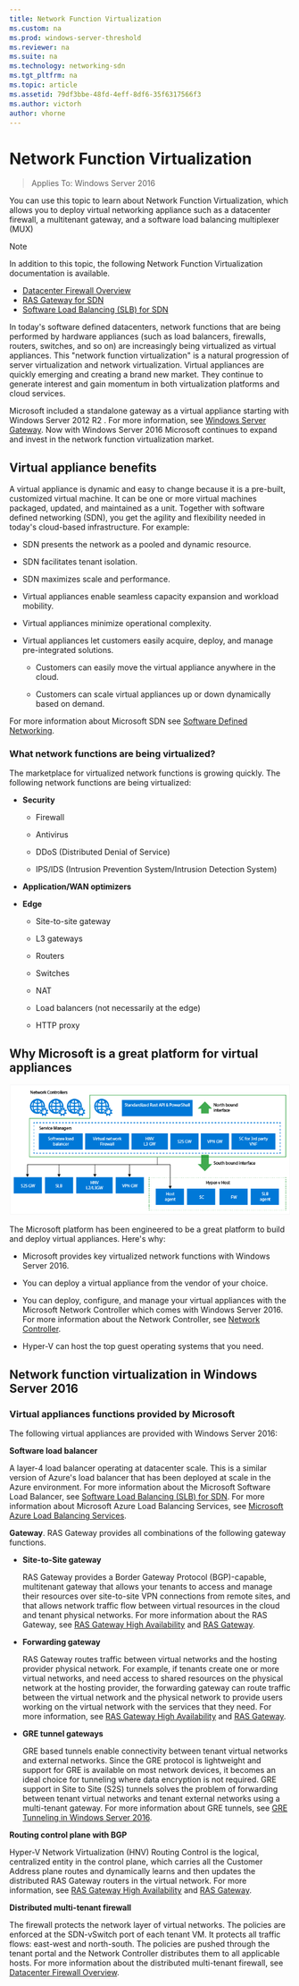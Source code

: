 ```yaml
---
title: Network Function Virtualization
ms.custom: na
ms.prod: windows-server-threshold
ms.reviewer: na
ms.suite: na
ms.technology: networking-sdn
ms.tgt_pltfrm: na
ms.topic: article
ms.assetid: 79df3bbe-48fd-4eff-8df6-35f6317566f3
ms.author: victorh
author: vhorne
---
```

# Network Function Virtualization

>Applies To: Windows Server 2016

You can use this topic to learn about Network Function Virtualization, which allows you to deploy virtual networking appliance such as a datacenter firewall, a multitenant gateway, and a software load balancing multiplexer (MUX)  
  
>[!NOTE]  
>In addition to this topic, the following Network Function Virtualization documentation is available.  
> - [Datacenter Firewall Overview](../../../sdn/technologies/network-function-virtualization/../../../sdn/technologies/network-function-virtualization/Datacenter-Firewall-Overview.md)  
> - [RAS Gateway for SDN](../../../sdn/technologies/network-function-virtualization/RAS-Gateway-for-SDN.md)  
> - [Software Load Balancing (SLB) for SDN](../../../sdn/technologies/network-function-virtualization/Software-Load-Balancing--SLB--for-SDN.md)  
  
In today's software defined datacenters, network functions that are being performed by hardware appliances (such as load balancers, firewalls, routers, switches, and so on) are increasingly being virtualized as virtual appliances. This "network function virtualization" is a natural progression of server virtualization and network virtualization. Virtual appliances are quickly emerging and creating a brand new market. They continue to generate interest and gain momentum in both virtualization platforms and cloud services.  
  
Microsoft included a standalone gateway as a virtual appliance starting with  Windows Server 2012 R2 . For more information, see [Windows Server Gateway](https://technet.microsoft.com/library/dn313101.aspx). Now with Windows Server 2016 Microsoft continues to expand and invest in the network function virtualization market.  
  
## Virtual appliance benefits  
A virtual appliance is dynamic and easy to change because it is a pre-built, customized virtual machine. It can be one or more virtual machines packaged, updated, and maintained as a unit. Together with software defined networking (SDN), you get the agility and flexibility needed in today's cloud-based infrastructure. For example:  
  
-   SDN presents the network as a pooled and dynamic resource.  
  
-   SDN facilitates tenant isolation.  
  
-   SDN maximizes scale and performance.  
  
-   Virtual appliances enable seamless capacity expansion and workload mobility.  
  
-   Virtual appliances minimize operational complexity.  
  
-   Virtual appliances let customers easily acquire, deploy, and manage pre-integrated solutions.  
  
    -   Customers can easily move the virtual appliance anywhere in the cloud.  
  
    -   Customers can scale virtual appliances up or down dynamically based on demand.  
  
For more information about Microsoft SDN see [Software Defined Networking](https://technet.microsoft.com/windows-server-docs/networking/sdn/software-defined-networking--sdn-).  
  
### What network functions are being virtualized?  
The marketplace for virtualized network functions is growing quickly. The following network functions are being virtualized:  
  
-   **Security**  
  
    -   Firewall  
  
    -   Antivirus  
  
    -   DDoS (Distributed Denial of Service)  
  
    -   IPS/IDS (Intrusion Prevention System/Intrusion Detection System)  
  
-   **Application/WAN optimizers**  
  
-   **Edge**  
  
    -   Site-to-site gateway  
  
    -   L3 gateways  
  
    -   Routers  
  
    -   Switches  
  
    -   NAT  
  
    -   Load balancers (not necessarily at the edge)  
  
    -   HTTP proxy  
  
## Why Microsoft is a great platform for virtual appliances  
![Virtual network stack](../../../media/Network-Function-Virtualization/Microsoft-Network-Function-Virtualization.png)  
  
The Microsoft platform has been engineered to be a great platform to build and deploy virtual appliances. Here's why:  
  
-   Microsoft provides key virtualized network functions with Windows Server 2016.  
  
-   You can deploy a virtual appliance from the vendor of your choice.  
  
-   You can deploy, configure, and manage your virtual appliances with the Microsoft Network Controller which comes with Windows Server 2016. For more information about the Network Controller, see [Network Controller](../../../sdn/technologies/network-controller/Network-Controller.md).  
  
-   Hyper-V can host the top guest operating systems that you need.  
  
## Network function virtualization in Windows Server 2016  
  
### Virtual appliances functions provided by Microsoft  
The following virtual appliances are provided with Windows Server 2016:  
  
**Software load balancer**  
  
A layer-4 load balancer operating at datacenter scale. This is a similar version of Azure's load balancer that has been deployed at scale in the Azure environment. For more information about the Microsoft Software Load Balancer, see [Software Load Balancing (SLB) for SDN](https://technet.microsoft.com/library/mt632286.aspx). For more information about Microsoft Azure Load Balancing Services, see [Microsoft Azure Load Balancing Services](http://azure.microsoft.com/blog/2014/04/08/microsoft-azure-load-balancing-services/).  
  
**Gateway**. RAS Gateway provides all combinations of the following gateway functions.  
  
-   **Site-to-Site gateway**  
  
    RAS Gateway provides a Border Gateway Protocol (BGP)-capable, multitenant gateway that allows your tenants to access and manage their resources over site-to-site VPN connections from remote sites, and that allows network traffic flow between virtual resources in the cloud and tenant physical networks. For more information about the RAS Gateway, see [RAS Gateway High Availability](https://technet.microsoft.com/library/mt631692.aspx) and [RAS Gateway](https://technet.microsoft.com/library/mt626650.aspx).  
  
-   **Forwarding gateway**  
  
    RAS Gateway routes traffic between virtual networks and the hosting provider physical network. For example, if tenants create one or more virtual networks, and need access to shared resources on the physical network at the hosting provider, the forwarding gateway can route traffic between the virtual network and the physical network to provide users working on the virtual network with the services that they need. For more information, see [RAS Gateway High Availability](https://technet.microsoft.com/library/mt631692.aspx) and [RAS Gateway](https://technet.microsoft.com/library/mt626650.aspx).  
  
-   **GRE tunnel gateways**  
  
    GRE based tunnels enable connectivity between tenant virtual networks and external networks. Since the GRE protocol is lightweight and support for GRE is available on most network devices, it becomes an ideal choice for tunneling where data encryption is not required. GRE support in Site to Site (S2S) tunnels solves the problem of forwarding between tenant virtual networks and tenant external networks using a multi-tenant gateway. For more information about GRE tunnels, see [GRE Tunneling in Windows Server 2016](https://technet.microsoft.com/library/dn765485.aspx).  
  
**Routing control plane with BGP**  
  
Hyper-V Network Virtualization (HNV) Routing Control is the logical, centralized entity in the control plane, which carries all the Customer Address plane routes and dynamically learns and then updates the distributed RAS Gateway routers in the virtual network. For more information, see [RAS Gateway High Availability](https://technet.microsoft.com/library/mt631692.aspx) and [RAS Gateway](https://technet.microsoft.com/library/mt626650.aspx).  
  
**Distributed multi-tenant firewall**  
  
The firewall protects the network layer of virtual networks. The policies are enforced at the SDN-vSwitch port of each tenant VM. It protects all traffic flows: east-west and north-south. The policies are pushed through the tenant portal and the Network Controller distributes them to all applicable hosts. For more information about the distributed multi-tenant firewall, see [Datacenter Firewall Overview](../../../sdn/technologies/network-function-virtualization/../../../sdn/technologies/network-function-virtualization/Datacenter-Firewall-Overview.md).  
  


